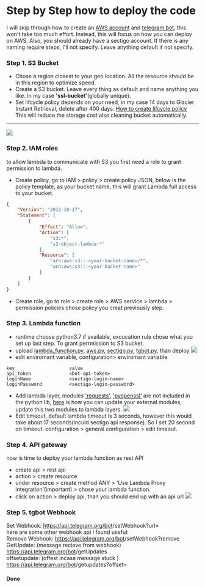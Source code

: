 # Step by Step how to deploy the code

I will skip through how to create an [AWS account](https://aws.amazon.com/premiumsupport/knowledge-center/create-and-activate-aws-account/) and [telegram bot](https://flowxo.com/how-to-create-a-bot-for-telegram-short-and-simple-guide-for-beginners/), this won't take too much effort. Instead, this will focus on how you can deploy on AWS. Also, you should already have a sectigo account. If there is any naming require steps, I'll not specify. Leave anything default if not specify.

### Step 1. S3 Bucket
- Chose a region closest to your geo location. All the resource should be in this region to optimize speed.
- Create a S3 bucket. Leave every thing as default and name anything you like. In my case **'ssl-bucket'**(globally unique).
- Set lifcycle policy depends on your need, in my case 14 days to Glacier Instant Retrieval, delete after 400 days. [How to create lifcycle policy](https://docs.aws.amazon.com/AmazonS3/latest/userguide/object-lifecycle-mgmt.html) This will reduce the storage cost also cleaning bucket automatically.
---
![](https://i.imgur.com/77uC6O9.png)

### Step 2. IAM roles
to allow lambda to communicate with S3 you first need a role to grant permission to lambda.
- Create policy, go to IAM > policy > create policy JSON, below is the policy template, <your-bucket-name> as your bucket name, this will grant Lambda full access to your bucket.
```json
{
    "Version": "2012-10-17",
    "Statement": [
        {
            "Effect": "Allow",
            "Action": [
                "s3:*",
                "s3-object-lambda:*"
            ],
            "Resource": [
                "arn:aws:s3:::<your-bucket-name>/*",
                "arn:aws:s3:::<your-bucket-name>"
            ]
        }
    ]
}
```
- Create role, go to role > create role > AWS service > lambda > permission policies chose policy you creat previously step. 

### Step 3. Lambda function
    
- runtime choose python3.7 if available, excucation rule chose what you set up last step. To grant perrmission to S3 bucket.
- upload [lambda_function.py](https://github.com/polo871209/tgBot-Lambda/blob/main/lambda_function.py), [aws.py](https://github.com/polo871209/tgBot-Lambda/blob/main/aws.py), [sectigo.py](https://github.com/polo871209/tgBot-Lambda/blob/main/sectigo.py), [tgbot.py](https://github.com/polo871209/tgBot-Lambda/blob/main/tgbot.py), than deploy
![](https://i.imgur.com/SG4y1kR.png)
- edit enviromant variable, configuration> enviromant variable
```
key                    value
api_token              <bot-api-token>
loginName              <sectigo-login-name>
loginPassword          <sectigo-login-password>
```
- Add lambda layer, modules ['requests'](https://pypi.org/project/requests/), ['pyopenssl'](https://pypi.org/project/pyOpenSSL/) are not included in the python lib, [here](https://www.linkedin.com/pulse/add-external-python-libraries-aws-lambda-using-layers-gabe-olokun/) is how you can update your external modules, update this two modules to lambda layers.
![](https://i.imgur.com/vM29DXy.png)
- Edit timeout, default lambda timeout is 3 seconds, however this would take about 17 seconds(inculd sectigo api response). So I set 20 second on timeout. configuration > general configuration > edit timeout.
    
### Step 4. API gateway
now is time to deploy your lambda function as rest API
- create api > rest api 
- action > create resource 
- under resource > create method ANY > 'Use Lambda Proxy integration'(important) > chose your lambda function.
- click on action > deploy api, than you should end up with an api url
![](https://i.imgur.com/RNLyD2R.png)

### Step 5. tgbot Webhook
Set Webhook:
https://api.telegram.org/bot<bot-api-token>/setWebhook?url=<api-gateway-url>  
here are some other webhook api I found useful:  
Remove Webhook:
https://api.telegram.org/bot<bot-api-token>/setWebhook?remove  
GetUpdate: (message recieve from webhook)  
https://api.telegram.org/bot<bot-api-token>/getUpdates  
offsetupdate: (offest incase message stuck  )
https://api.telegram.org/bot<bot-api-token>/getupdates?offset=<update-id>  
#### Done